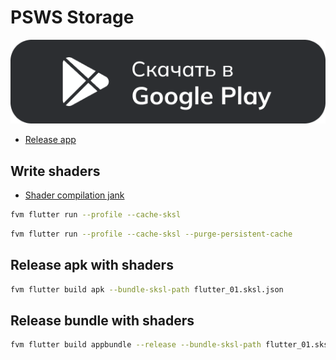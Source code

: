 # PSWS Storage

[<img src="https://github.com/Tsiuryn/psws_storage/blob/master/assets/src/google_play.png">](https://play.google.com/store/apps/details?id=com.tsiuryn.psws_storage)

- [Release app](https://docs.flutter.dev/deployment/android)

## Write shaders

- [Shader compilation jank](https://docs.flutter.dev/perf/shader)

```bash
fvm flutter run --profile --cache-sksl
```
```bash
fvm flutter run --profile --cache-sksl --purge-persistent-cache
```

## Release apk with shaders
```bash
fvm flutter build apk --bundle-sksl-path flutter_01.sksl.json
```

## Release bundle with shaders
```bash
fvm flutter build appbundle --release --bundle-sksl-path flutter_01.sksl.json
```
